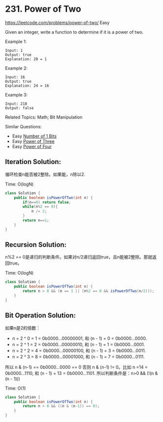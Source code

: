 # 231. Power of Two
<https://leetcode.com/problems/power-of-two/>
Easy

Given an integer, write a function to determine if it is a power of two.

Example 1:

    Input: 1
    Output: true 
    Explanation: 20 = 1
Example 2:

    Input: 16
    Output: true
    Explanation: 24 = 16
Example 3:

    Input: 218
    Output: false

Related Topics: Math; Bit Manipulation

Similar Questions: 
* Easy [Number of 1 Bits](https://leetcode.com/problems/number-of-1-bits/)
* Easy [Power of Three](https://leetcode.com/problems/power-of-three/)
* Easy [Power of Four](https://leetcode.com/problems/power-of-four/)

## Iteration Solution: 
循环检查n能否被2整除。如果能，n除以2.

Time: O(logN)
```java
class Solution {
    public boolean isPowerOfTwo(int n) {
        if(n==0) return false;
        while(n%2 == 0){
            n /= 2;
        }
        return n==1;
    }
}
```

## Recursion Solution:
n%2 == 0是递归的判断条件。如果对n/2递归返回true，且n能被2整除。那就返回true。

Time: O(logN)
```java
class Solution {
    public boolean isPowerOfTwo(int n) {
        return n > 0 && (n == 1 || (n%2 == 0 && isPowerOfTwo(n/2)));
    }
}
```

## Bit Operation Solution:
如果n是2的倍数：
  * n = 2 ^ 0 = 1 = 0b0000...00000001, 和 (n - 1) = 0 = 0b0000...0000.
  * n = 2 ^ 1 = 2 = 0b0000...00000010, 和 (n - 1) = 1 = 0b0000...0001.
  * n = 2 ^ 2 = 4 = 0b0000...00000100, 和 (n - 1) = 3 = 0b0000...0011.
  * n = 2 ^ 3 = 8 = 0b0000...00001000, 和 (n - 1) = 7 = 0b0000...0111.

所以 n & (n-1) == 0b0000...0000 == 0
否则 n & (n-1) != 0。比如 n =14 = 0b0000...1110, 和 (n - 1) = 13 = 0b0000...1101.
所以判断条件是：n>0 && (!(n & (n - 1)))

Time: O(1)
```java
class Solution {
    public boolean isPowerOfTwo(int n) {
        return n > 0 && ((n & (n-1)) == 0);
    }
}
```